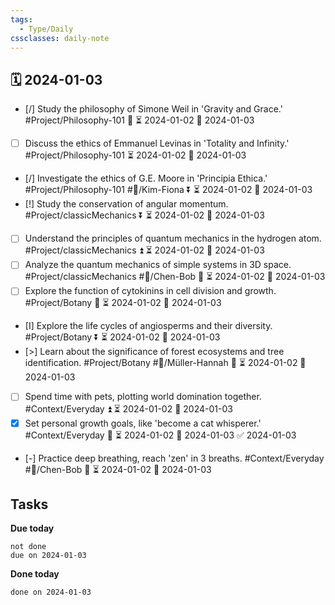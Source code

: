 ```yaml
---
tags:
  - Type/Daily
cssclasses: daily-note
---
```


## 🗓️ 2024-01-03

- [/] Study the philosophy of Simone Weil in 'Gravity and Grace.' #Project/Philosophy-101 🔽 ⏳ 2024-01-02 📅 2024-01-03
- [ ] Discuss the ethics of Emmanuel Levinas in 'Totality and Infinity.' #Project/Philosophy-101 ⏳ 2024-01-02 📅 2024-01-03
- [/] Investigate the ethics of G.E. Moore in 'Principia Ethica.' #Project/Philosophy-101 #👤/Kim-Fiona ⏬ ⏳ 2024-01-02 📅 2024-01-03
- [!] Study the conservation of angular momentum. #Project/classicMechanics ⏬ ⏳ 2024-01-02 📅 2024-01-03
- [ ] Understand the principles of quantum mechanics in the hydrogen atom. #Project/classicMechanics ⏫ ⏳ 2024-01-02 📅 2024-01-03
- [ ] Analyze the quantum mechanics of simple systems in 3D space. #Project/classicMechanics #👤/Chen-Bob 🔺 ⏳ 2024-01-02 📅 2024-01-03
- [ ] Explore the function of cytokinins in cell division and growth. #Project/Botany 🔼 ⏳ 2024-01-02 📅 2024-01-03
- [I] Explore the life cycles of angiosperms and their diversity. #Project/Botany ⏬ ⏳ 2024-01-02 📅 2024-01-03
- [>] Learn about the significance of forest ecosystems and tree identification. #Project/Botany #👤/Müller-Hannah 🔽 ⏳ 2024-01-02 📅 2024-01-03
- [ ] Spend time with pets, plotting world domination together. #Context/Everyday ⏫ ⏳ 2024-01-02 📅 2024-01-03
- [x] Set personal growth goals, like 'become a cat whisperer.' #Context/Everyday 🔽 ⏳ 2024-01-02 📅 2024-01-03 ✅ 2024-01-03
- [-] Practice deep breathing, reach 'zen' in 3 breaths. #Context/Everyday #👤/Chen-Bob 🔽 ⏳ 2024-01-02 📅 2024-01-03

## Tasks

**Due today**

```tasks
not done
due on 2024-01-03
```

**Done today**

```tasks
done on 2024-01-03
```
            
